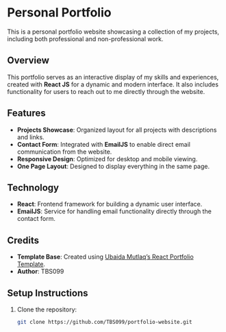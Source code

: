 # Personal Portfolio

This is a personal portfolio website showcasing a collection of my projects, including both professional and non-professional work.

## Overview
This portfolio serves as an interactive display of my skills and experiences, created with **React JS** for a dynamic and modern interface. It also includes functionality for users to reach out to me directly through the website.

## Features
- **Projects Showcase**: Organized layout for all projects with descriptions and links.
- **Contact Form**: Integrated with **EmailJS** to enable direct email communication from the website.
- **Responsive Design**: Optimized for desktop and mobile viewing.
- **One Page Layout**: Designed to display everything in the same page.

## Technology
- **React**: Frontend framework for building a dynamic user interface.
- **EmailJS**: Service for handling email functionality directly through the contact form.

## Credits
- **Template Base**: Created using [Ubaida Mutlaq’s React Portfolio Template](https://github.com/ubaimutl/react-portfolio).
- **Author**: TBS099

## Setup Instructions
1. Clone the repository:
   ```bash
   git clone https://github.com/TBS099/portfolio-website.git
